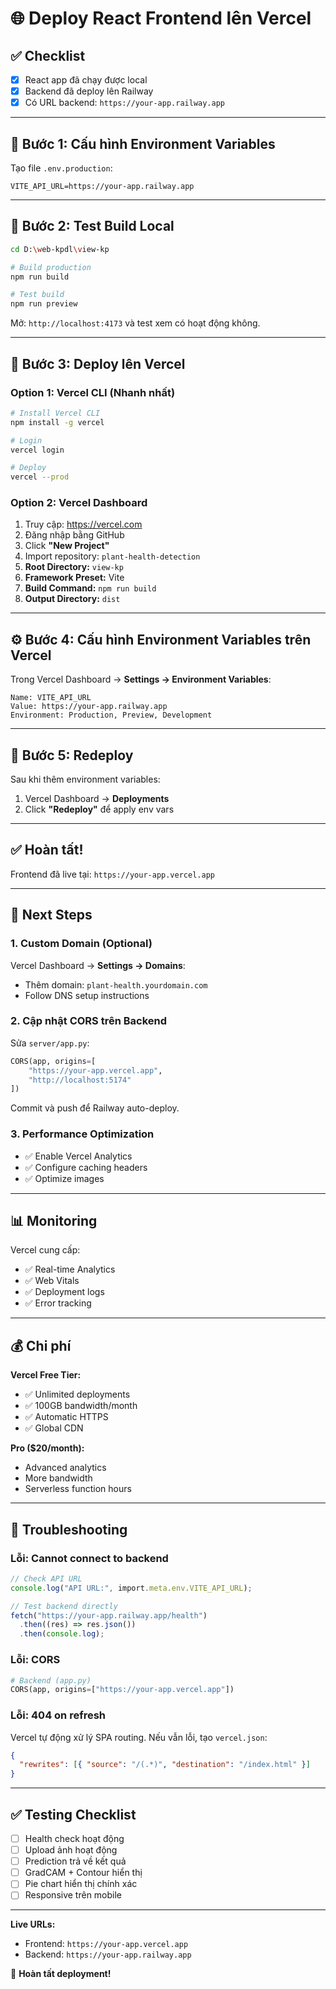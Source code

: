 # 🌐 Deploy React Frontend lên Vercel

## ✅ Checklist

- [x] React app đã chạy được local
- [x] Backend đã deploy lên Railway
- [x] Có URL backend: `https://your-app.railway.app`

---

## 📝 Bước 1: Cấu hình Environment Variables

Tạo file `.env.production`:

```env
VITE_API_URL=https://your-app.railway.app
```

---

## 🔧 Bước 2: Test Build Local

```bash
cd D:\web-kpdl\view-kp

# Build production
npm run build

# Test build
npm run preview
```

Mở: `http://localhost:4173` và test xem có hoạt động không.

---

## 🚀 Bước 3: Deploy lên Vercel

### Option 1: Vercel CLI (Nhanh nhất)

```bash
# Install Vercel CLI
npm install -g vercel

# Login
vercel login

# Deploy
vercel --prod
```

### Option 2: Vercel Dashboard

1. Truy cập: https://vercel.com
2. Đăng nhập bằng GitHub
3. Click **"New Project"**
4. Import repository: `plant-health-detection`
5. **Root Directory:** `view-kp`
6. **Framework Preset:** Vite
7. **Build Command:** `npm run build`
8. **Output Directory:** `dist`

---

## ⚙️ Bước 4: Cấu hình Environment Variables trên Vercel

Trong Vercel Dashboard → **Settings → Environment Variables**:

```
Name: VITE_API_URL
Value: https://your-app.railway.app
Environment: Production, Preview, Development
```

---

## 🔄 Bước 5: Redeploy

Sau khi thêm environment variables:

1. Vercel Dashboard → **Deployments**
2. Click **"Redeploy"** để apply env vars

---

## ✅ Hoàn tất!

Frontend đã live tại: `https://your-app.vercel.app`

---

## 🎯 Next Steps

### 1. Custom Domain (Optional)

Vercel Dashboard → **Settings → Domains**:

- Thêm domain: `plant-health.yourdomain.com`
- Follow DNS setup instructions

### 2. Cập nhật CORS trên Backend

Sửa `server/app.py`:

```python
CORS(app, origins=[
    "https://your-app.vercel.app",
    "http://localhost:5174"
])
```

Commit và push để Railway auto-deploy.

### 3. Performance Optimization

- ✅ Enable Vercel Analytics
- ✅ Configure caching headers
- ✅ Optimize images

---

## 📊 Monitoring

Vercel cung cấp:

- ✅ Real-time Analytics
- ✅ Web Vitals
- ✅ Deployment logs
- ✅ Error tracking

---

## 💰 Chi phí

**Vercel Free Tier:**

- ✅ Unlimited deployments
- ✅ 100GB bandwidth/month
- ✅ Automatic HTTPS
- ✅ Global CDN

**Pro ($20/month):**

- Advanced analytics
- More bandwidth
- Serverless function hours

---

## 🐛 Troubleshooting

### Lỗi: Cannot connect to backend

```typescript
// Check API URL
console.log("API URL:", import.meta.env.VITE_API_URL);

// Test backend directly
fetch("https://your-app.railway.app/health")
  .then((res) => res.json())
  .then(console.log);
```

### Lỗi: CORS

```python
# Backend (app.py)
CORS(app, origins=["https://your-app.vercel.app"])
```

### Lỗi: 404 on refresh

Vercel tự động xử lý SPA routing. Nếu vẫn lỗi, tạo `vercel.json`:

```json
{
  "rewrites": [{ "source": "/(.*)", "destination": "/index.html" }]
}
```

---

## ✅ Testing Checklist

- [ ] Health check hoạt động
- [ ] Upload ảnh hoạt động
- [ ] Prediction trả về kết quả
- [ ] GradCAM + Contour hiển thị
- [ ] Pie chart hiển thị chính xác
- [ ] Responsive trên mobile

---

**Live URLs:**

- Frontend: `https://your-app.vercel.app`
- Backend: `https://your-app.railway.app`

🎉 **Hoàn tất deployment!**
